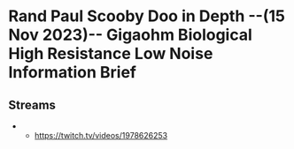 # Rand Paul Scooby Doo in Depth --(15 Nov 2023)-- Gigaohm Biological High Resistance Low Noise Information Brief

## Streams
- - https://twitch.tv/videos/1978626253

